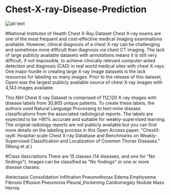 # Chest-X-ray-Disease-Prediction

![alt text](https://www.google.com/url?sa=i&source=images&cd=&ved=2ahUKEwjPxdXdw8jkAhWg63MBHe6FCD0QjRx6BAgBEAQ&url=https%3A%2F%2Freference.medscape.com%2Fslideshow%2Fchest-radiographs-30765&psig=AOvVaw3LtgjZX-6L9FmF4gtZfrGU&ust=1568283035573157)





#National Institutes of Health Chest X-Ray Dataset
Chest X-ray exams are one of the most frequent and cost-effective medical imaging examinations available. However, clinical diagnosis of a chest X-ray can be challenging and sometimes more difficult than diagnosis via chest CT imaging. The lack of large publicly available datasets with annotations means it is still very difficult, if not impossible, to achieve clinically relevant computer-aided detection and diagnosis (CAD) in real world medical sites with chest X-rays. One major hurdle in creating large X-ray image datasets is the lack resources for labeling so many images. Prior to the release of this dataset, Openi was the largest publicly available source of chest X-ray images with 4,143 images available.

This NIH Chest X-ray Dataset is comprised of 112,120 X-ray images with disease labels from 30,805 unique patients. To create these labels, the authors used Natural Language Processing to text-mine disease classifications from the associated radiological reports. The labels are expected to be >90% accurate and suitable for weakly-supervised learning. The original radiology reports are not publicly available but you can find more details on the labeling process in this Open Access paper: "ChestX-ray8: Hospital-scale Chest X-ray Database and Benchmarks on Weakly-Supervised Classification and Localization of Common Thorax Diseases." (Wang et al.)



#Class descriptions
There are 15 classes (14 diseases, and one for "No findings"). Images can be classified as "No findings" or one or more disease classes:

Atelectasis
Consolidation
Infiltration
Pneumothorax
Edema
Emphysema
Fibrosis
Effusion
Pneumonia
Pleural_thickening
Cardiomegaly
Nodule Mass
Hernia
